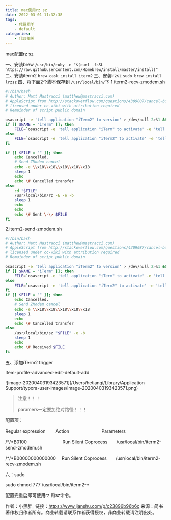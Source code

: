 ```yaml
---
title: mac使用rz sz
date: 2022-03-01 11:32:38
tags:
    - 代码相关
    - default
categories: 
    - 代码相关
---
```


mac配置rz sz

<!-- more -->


一、安装brew
 `/usr/bin/ruby -e "$(curl -fsSL https://raw.githubusercontent.com/Homebrew/install/master/install)"`
 二、安装iterm2
 `brew cask install iterm2`
 三、安装lrzsz
 `sudo brew install lrzsz`
 四、将下面2个脚本保存到 `/usr/local/bin/`下
 1.iterm2-recv-zmodem.sh



```bash
#!/bin/bash
# Author: Matt Mastracci (matthew@mastracci.com)
# AppleScript from http://stackoverflow.com/questions/4309087/cancel-button-on-osascript-in-a-bash-script
# licensed under cc-wiki with attribution required 
# Remainder of script public domain

osascript -e 'tell application "iTerm2" to version' > /dev/null 2>&1 && NAME=iTerm2 || NAME=iTerm
if [[ $NAME = "iTerm" ]]; then
    FILE=`osascript -e 'tell application "iTerm" to activate' -e 'tell application "iTerm" to set thefile to choose folder with prompt "Choose a folder to place received files in"' -e "do shell script (\"echo \"&(quoted form of POSIX path of thefile as Unicode text)&\"\")"`
else
    FILE=`osascript -e 'tell application "iTerm2" to activate' -e 'tell application "iTerm2" to set thefile to choose folder with prompt "Choose a folder to place received files in"' -e "do shell script (\"echo \"&(quoted form of POSIX path of thefile as Unicode text)&\"\")"`
fi

if [[ $FILE = "" ]]; then
    echo Cancelled.
    # Send ZModem cancel
    echo -e \\x18\\x18\\x18\\x18\\x18
    sleep 1
    echo
    echo \# Cancelled transfer
else
    cd "$FILE"
    /usr/local/bin/rz -E -e -b
    sleep 1
    echo
    echo
    echo \# Sent \-\> $FILE
fi
```

2.iterm2-send-zmodem.sh



```bash
#!/bin/bash
# Author: Matt Mastracci (matthew@mastracci.com)
# AppleScript from http://stackoverflow.com/questions/4309087/cancel-button-on-osascript-in-a-bash-script
# licensed under cc-wiki with attribution required 
# Remainder of script public domain

osascript -e 'tell application "iTerm2" to version' > /dev/null 2>&1 && NAME=iTerm2 || NAME=iTerm
if [[ $NAME = "iTerm" ]]; then
    FILE=`osascript -e 'tell application "iTerm" to activate' -e 'tell application "iTerm" to set thefile to choose file with prompt "Choose a file to send"' -e "do shell script (\"echo \"&(quoted form of POSIX path of thefile as Unicode text)&\"\")"`
else
    FILE=`osascript -e 'tell application "iTerm2" to activate' -e 'tell application "iTerm2" to set thefile to choose file with prompt "Choose a file to send"' -e "do shell script (\"echo \"&(quoted form of POSIX path of thefile as Unicode text)&\"\")"`
fi
if [[ $FILE = "" ]]; then
    echo Cancelled.
    # Send ZModem cancel
    echo -e \\x18\\x18\\x18\\x18\\x18
    sleep 1
    echo
    echo \# Cancelled transfer
else
    /usr/local/bin/sz "$FILE" -e -b
    sleep 1
    echo
    echo \# Received $FILE
fi
```

五、添加iTerm2 trigger

Item-profile-advanced-edit-default-add



![image-20200403193423571](/Users/hetianqi/Library/Application Support/typora-user-images/image-20200403193423571.png)

> 注意！！！
>
> paramers一定要加绝对路径！！！

配置项：

Regular expression      　　Action      　　　　　　　Parameters

/*/*B0100　　　　　　　　Run Silent Coprocess　　/usr/local/bin/iterm2-send-zmodem.sh

/*/*B00000000000000　  Run Silent Coprocess　　/usr/local/bin/iterm2-recv-zmodem.sh

 六：sudo

sudo chmod 777 /usr/local/bin/iterm2-*

配置完重启即可使用rz 和sz命令。



作者：小黑胖_
链接：https://www.jianshu.com/p/c23896b96b6c
来源：简书
著作权归作者所有。商业转载请联系作者获得授权，非商业转载请注明出处。